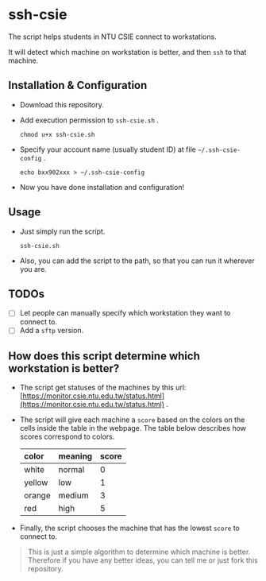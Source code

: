 # ssh-csie

The script helps students in NTU CSIE connect to workstations.

It will detect which machine on workstation is better, and then `ssh` to that machine.

## Installation & Configuration

- Download this repository.

- Add execution permission to `ssh-csie.sh` .

  ```shell
  chmod u+x ssh-csie.sh
  ```

- Specify your account name (usually student ID) at file `~/.ssh-csie-config` .

  ```shell
  echo bxx902xxx > ~/.ssh-csie-config
  ```

- Now you have done installation and configuration!

## Usage

- Just simply run the script.

  ```shell
  ssh-csie.sh
  ```

- Also, you can add the script to the path, so that you can run it wherever you are.


## TODOs

- [ ] Let people can manually specify which workstation they want to connect to.
- [ ] Add a `sftp` version.

## How does this script determine which workstation is better?

- The script get statuses of the machines by this url: [https://monitor.csie.ntu.edu.tw/status.html](https://monitor.csie.ntu.edu.tw/status.html) .

- The script will give each machine a `score` based on the colors on the cells inside the table in the webpage.
  The table below describes how scores correspond to colors.

  | color  | meaning | score |
  | :----- | ------- | :---- |
  | white  | normal  | 0     |
  | yellow | low     | 1     |
  | orange | medium  | 3     |
  | red    | high    | 5     |

- Finally, the script chooses the machine that has the lowest `score` to connect to.

> This is just a simple algorithm to determine which machine is better.
> Therefore if you have any better ideas, you can tell me or just fork this repository.